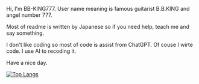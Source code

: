 Hi, I'm BB-KING777. User name meaning is famous guitarist B.B.KING and angel number 777.

Most of readme is written by Japanese so if you need help, teach me and say something.

I don't like coding so most of code is assist from ChatGPT. Of couse I wirte code. I use AI to recoding it.

Have a nice day.

[![Top Langs](https://github-readme-stats.vercel.app/api/top-langs/?username=BB-KING777)](https://github.com/anuraghazra/github-readme-stats)

